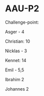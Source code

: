 # AAU-P2

Challenge-point:

Asger - 4

Christian: 10

Nicklas - 3

Kennet: 14

Emil - 5,5

Ibrahim  2

Johannes 2

